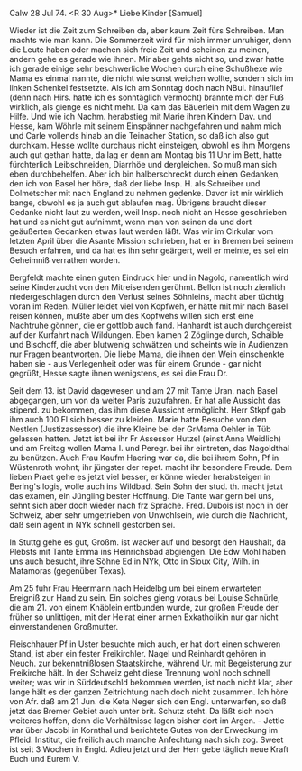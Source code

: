  Calw 28 Jul 74.
 <R 30 Aug>*
Liebe Kinder [Samuel]

Wieder ist die Zeit zum Schreiben da, aber kaum Zeit fürs Schreiben. Man machts wie man kann. Die Sommerzeit wird für mich immer unruhiger, denn die Leute haben oder machen sich freie Zeit und scheinen zu meinen, andern gehe es gerade wie ihnen. Mir aber gehts nicht so, und zwar hatte ich gerade einige sehr beschwerliche Wochen durch eine Schußhexe wie Mama es einmal nannte, die nicht wie sonst weichen wollte, sondern sich im linken Schenkel festsetzte. Als ich am Sonntag doch nach NBul. hinauflief (denn nach Hirs. hatte ich es sonntäglich vermocht) brannte mich der Fuß wirklich, als gienge es nicht mehr. Da kam das Bäuerlein mit dem Wagen zu Hilfe. Und wie ich Nachm. herabstieg mit Marie ihren Kindern Dav. und Hesse, kam Wöhrle mit seinem Einspänner nachgefahren und nahm mich und Carle vollends hinab an die Teinacher Station, so daß ich also gut durchkam. Hesse wollte durchaus nicht einsteigen, obwohl es ihm Morgens auch gut gethan hatte, da lag er denn am Montag bis 11 Uhr im Bett, hatte fürchterlich Leibschneiden, Diarrhöe und dergleichen. So muß man sich eben durchbehelfen. Aber ich bin halberschreckt durch einen Gedanken, den ich von Basel her höre, daß der liebe Insp. H. als Schreiber und Dolmetscher mit nach England zu nehmen gedenke. Davor ist mir wirklich bange, obwohl es ja auch gut ablaufen mag. Übrigens braucht dieser Gedanke nicht laut zu werden, weil Insp. noch nicht an Hesse geschrieben hat und es nicht gut aufnimmt, wenn man von seinen da und dort geäußerten Gedanken etwas laut werden läßt. Was wir im Cirkular vom letzten April über die Asante Mission schrieben, hat er in Bremen bei seinem Besuch erfahren, und da hat es ihn sehr geärgert, weil er meinte, es sei ein Geheimniß verrathen worden.

Bergfeldt machte einen guten Eindruck hier und in Nagold, namentlich wird seine Kinderzucht von den Mitreisenden gerühmt. Bellon ist noch ziemlich niedergeschlagen durch den Verlust seines Söhnleins, macht aber tüchtig voran im Reden. Müller leidet viel von Kopfweh, er hätte mit mir nach Basel reisen können, mußte aber um des Kopfwehs willen sich erst eine Nachtruhe gönnen, die er gottlob auch fand. Hanhardt ist auch durchgereist auf der Kurfahrt nach Wildungen. Eben kamen 2 Zöglinge durch, Schaible und Bischoff, die aber blutwenig schwätzen und scheints wie in Audienzen nur Fragen beantworten. Die liebe Mama, die ihnen den Wein einschenkte haben sie - aus Verlegenheit oder was für einem Grunde - gar nicht gegrüßt, Hesse sagte ihnen wenigstens, es sei die Frau Dr.

Seit dem 13. ist David dagewesen und am 27 mit Tante Uran. nach Basel abgegangen, um von da weiter Paris zuzufahren. Er hat alle Aussicht das stipend. zu bekommen, das ihm diese Aussicht ermöglicht. Herr Stkpf gab ihm auch 100 Fl sich besser zu kleiden. Marie hatte Besuche von den Nestlen (Justizassessor) die ihre Kleine bei der GrMama Oehler in Tüb gelassen hatten. Jetzt ist bei ihr Fr Assessor Hutzel (einst Anna Weidlich) und am Freitag wollen Mama I. und Peregr. bei ihr eintreten, das Nagoldthal zu benützen. Auch Frau Kaufm Haering war da, die bei ihrem Sohn, Pf in Wüstenroth wohnt; ihr jüngster der repet. macht ihr besondere Freude. Dem lieben Praet gehe es jetzt viel besser, er könne wieder herabsteigen in Bering's logis, wolle auch ins Wildbad. Sein Sohn der stud. th. macht jetzt das examen, ein Jüngling bester Hoffnung. Die Tante war gern bei uns, sehnt sich aber doch wieder nach frz Sprache. Fred. Dubois ist noch in der Schweiz, aber sehr umgetrieben von Unwohlsein, wie durch die Nachricht, daß sein agent in NYk schnell gestorben sei.

In Stuttg gehe es gut, Großm. ist wacker auf und besorgt den Haushalt, da Plebsts mit Tante Emma ins Heinrichsbad abgiengen. Die Edw Mohl haben uns auch besucht, ihre Söhne Ed in NYk, Otto in Sioux City, Wilh. in Matamoras (gegenüber Texas).

Am 25 fuhr Frau Heermann nach Heidelbg um bei einem erwarteten Ereigniß zur Hand zu sein. Ein solches gieng voraus bei Louise Schnürle, die am 21. von einem Knäblein entbunden wurde, zur großen Freude der früher so unlittigen, mit der Heirat einer armen Exkatholikin nur gar nicht einverstandenen Großmutter.

Fleischhauer Pf in Uster besuchte mich auch, er hat dort einen schweren Stand, ist aber ein fester Freikirchler. Nagel und Reinhardt gehören in Neuch. zur bekenntnißlosen Staatskirche, während Ur. mit Begeisterung zur Freikirche hält. In der Schweiz geht diese Trennung wohl noch schnell weiter; was wir in Süddeutschld bekommen werden, ist noch nicht klar, aber lange hält es der ganzen Zeitrichtung nach doch nicht zusammen. 
Ich höre von Afr. daß am 21 Jun. die Keta Neger sich den Engl. unterwarfen, so daß jetzt das Bremer Gebiet auch unter brit. Schutz steht. Da läßt sich noch weiteres hoffen, denn die Verhältnisse lagen bisher dort im Argen. - Jettle war über Jacobi in Kornthal und berichtete Gutes von der Erweckung im Pfleid. Institut, die freilich auch manche Anfechtung nach sich zog. Sweet ist seit 3 Wochen in Engld. Adieu jetzt und der Herr gebe täglich neue Kraft Euch und
 Eurem V.
